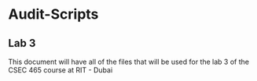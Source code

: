 # Audit-Scripts

## Lab 3
This document will have all of the files that will be used for the lab 3 of the CSEC 465 course at RIT - Dubai
